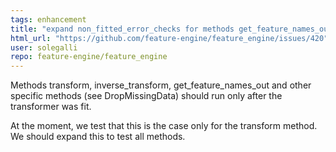 ```yaml
---
tags: enhancement
title: "expand non_fitted_error_checks for methods get_feature_names_out and inverse transform"
html_url: "https://github.com/feature-engine/feature_engine/issues/420"
user: solegalli
repo: feature-engine/feature_engine
---
```


Methods transform, inverse_transform, get_feature_names_out and other specific methods (see DropMissingData) should run only after the transformer was fit.

At the moment, we test that this is the case only for the transform method. We should expand this to test all methods.

